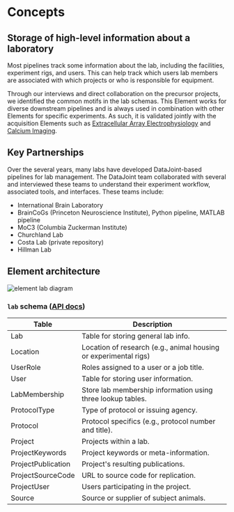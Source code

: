 # Concepts

## Storage of high-level information about a laboratory 

Most pipelines track some information about the lab, including the facilities,
experiment rigs, and users. This can help track which users lab members are associated
with which projects or who is responsible for equipment.

Through our interviews and direct collaboration on the precursor projects, we identified
the common motifs in the lab schemas. This Element works for diverse downstream
pipelines and is always used in combination with other Elements for specific
experiments. As such, it is validated jointly with the acquisition Elements such as
[Extracellular Array
Electrophysiology](https://datajoint.com/docs/elements/element-array-ephys) and [Calcium
Imaging](https://datajoint.com/docs/elements/element-calcium-imaging).

## Key Partnerships

Over the several years, many labs have developed DataJoint-based pipelines for lab
management. The DataJoint team collaborated with several and interviewed these teams to
understand their experiment workflow, associated tools, and interfaces. These teams
include: 

- International Brain Laboratory
- BrainCoGs (Princeton Neuroscience Institute), Python pipeline, MATLAB pipeline 
- MoC3 (Columbia Zuckerman Institute) 
- Churchland Lab 
- Costa Lab (private repository) 
- Hillman Lab

## Element architecture

![element lab diagram](https://raw.githubusercontent.com/datajoint/element-lab/d222f673e590979a92ff815adb880f474eed338e/images/lab_diagram.svg)

### `lab` schema ([API docs](https://datajoint.com/docs/elements/element-lab/api/element_lab))

| Table              | Description                                                      |
| ------------------ | ---------------------------------------------------------------- |
| Lab                | Table for storing general lab info.                              |
| Location           | Location of research (e.g., animal housing or experimental rigs) |
| UserRole           | Roles assigned to a user or a job title.                         |
| User               | Table for storing user information.                              |
| LabMembership      | Store lab membership information using three lookup tables.      |
| ProtocolType       | Type of protocol or issuing agency.                              |
| Protocol           | Protocol specifics (e.g., protocol number and title).            |
| Project            | Projects within a lab.                                           |
| ProjectKeywords    | Project keywords or meta-information.                            |
| ProjectPublication | Project's resulting publications.                                |
| ProjectSourceCode  | URL to source code for replication.                              |
| ProjectUser        | Users participating in the project.                              |
| Source             | Source or supplier of subject animals.                           |
